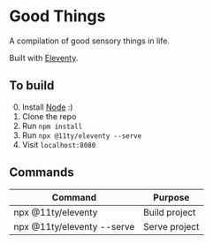 # Good Things

A compilation of good sensory things in life.

Built with [Eleventy](https://www.11ty.dev/docs/).

## To build

0. Install [Node](https://nodejs.org/) :)
1. Clone the repo
2. Run `npm install`
3. Run `npx @11ty/eleventy --serve`
4. Visit `localhost:8080`

## Commands

| Command                    | Purpose                    |
| -------------------------- | -------------------------- |
| npx @11ty/eleventy         | Build project              |
| npx @11ty/eleventy --serve | Serve project              |